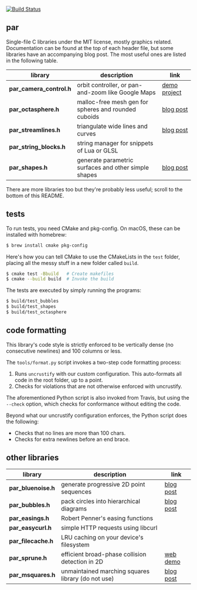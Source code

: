 [![Build Status](https://travis-ci.org/prideout/par.svg?branch=master)](https://travis-ci.org/prideout/par)

## par

Single-file C libraries under the MIT license, mostly graphics related.
Documentation can be found at the top of each header file, but some libraries have an accompanying blog post.
The most useful ones are listed in the following table.

library    | description  | link
------------------- | ---- | ---
**par_camera_control.h** | orbit controller, or pan-and-zoom like Google Maps | [demo project](https://github.com/prideout/camera_demo)
**par_octasphere.h** | malloc-free mesh gen for spheres and rounded cuboids | [blog post](https://prideout.net/blog/octasphere)
**par_streamlines.h** | triangulate wide lines and curves | [blog post](https://prideout.net/blog/par_streamlines/)
**par_string_blocks.h** | string manager for snippets of Lua or GLSL |
**par_shapes.h** | generate parametric surfaces and other simple shapes | [blog post](https://prideout.net/shapes)

There are more libraries too but they're probably less useful; scroll to the bottom of this README.

## tests

To run tests, you need CMake and pkg-config.  On macOS, these can be installed with homebrew:

```bash
$ brew install cmake pkg-config
```

Here's how you can tell CMake to use the CMakeLists in the `test` folder, placing all the messy stuff in a new folder called `build`.

```bash
$ cmake test -Bbuild   # Create makefiles
$ cmake --build build  # Invoke the build
```

The tests are executed by simply running the programs:
```bash
$ build/test_bubbles
$ build/test_shapes
$ build/test_octasphere
```

## code formatting

This library's code style is strictly enforced to be vertically dense (no consecutive newlines) and 100 columns or less.

The `tools/format.py` script invokes a two-step code formatting process:

1. Runs `uncrustify` with our custom configuration.  This auto-formats all code in the root folder, up to a point.
1. Checks for violations that are not otherwise enforced with uncrustify.

The aforementioned Python script is also invoked from Travis, but using the `--check` option, which checks for conformance without editing the code.

Beyond what our uncrustify configuration enforces, the Python script does the following:

- Checks that no lines are more than 100 chars.
- Checks for extra newlines before an end brace.

## other libraries

library    | description  | link
------------------- | ---- | ---
**par_bluenoise.h** | generate progressive 2D point sequences | [blog post](https://prideout.net/recursive-wang-tiles)
**par_bubbles.h** | pack circles into hierarchical diagrams | [blog post](https://prideout.net/bubbles)
**par_easings.h** | Robert Penner's easing functions |
**par_easycurl.h** | simple HTTP requests using libcurl |
**par_filecache.h** | LRU caching on your device's filesystem |
**par_sprune.h** | efficient broad-phase collision detection in 2D | [web demo](https://prideout.net/d3cpp/)
**par_msquares.h** | unmaintained marching squares library (do not use) | [blog post](https://prideout.net/marching-squares)

